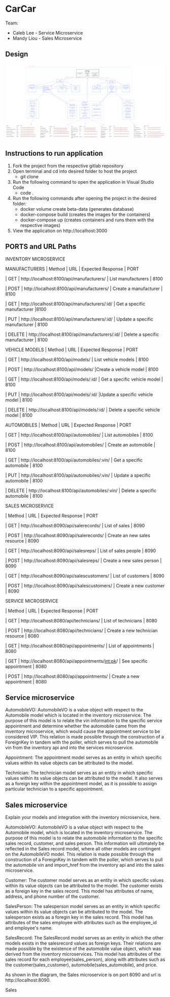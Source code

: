 # CarCar

Team:

* Caleb Lee - Service Microservice
* Mandy Liou - Sales Microservice

## Design
![Alt text](beta.jpg)

## Instructions to run application
1. Fork the project from the respective gitlab repository
2. Open terminal and cd into desired folder to host the project
    - git clone <respository name>
3. Run the following command to open the application in Visual Studio Code
    - code .
4. Run the following commands after opening the project in the desired folder:
    - docker volume create beta-data (generates database)
    - docker-compose build (creates the images for the containers)
    - docker-compose up (creates containers and runs them with the respective images)
5. View the application on http://localhost:3000

## PORTS and URL Paths
INVENTORY MICROSERVICE

MANUFACTURERS
| Method | URL | Expected Response | PORT

| GET | http://localhost:8100/api/manufacturers/ | List manufacturers | 8100

| POST | http://localhost:8100/api/manufacturers/ | Create a manufacturer |  8100

| GET | http://localhost:8100/api/manufacturers/:id/ | Get a specific manufacturer |8100

| PUT | http://localhost:8100/api/manufacturers/:id/ | Update a specific manufacturer | 8100

| DELETE | http://localhost:8100/api/manufacturers/:id/  | Delete a specific manufacturer | 8100


VEHICLE MODELS
| Method | URL | Expected Response | PORT

| GET | http://localhost:8100/api/models/ | List vehicle models | 8100

| POST | http://localhost:8100/api/models/ |Create a vehicle model | 8100

| GET | http://localhost:8100/api/models/:id/ | Get a specific vehicle model | 8100

| PUT | http://localhost:8100/api/models/:id/ |Update a specific vehicle model | 8100

| DELETE | http://localhost:8100/api/models/:id/ | Delete a specific vehicle model | 8100


AUTOMOBILES
| Method | URL | Expected Response | PORT

| GET | http://localhost:8100/api/automobiles/ | List automobiles | 8100

| POST | http://localhost:8100/api/automobiles/ | Create an automobile | 8100

| GET | http://localhost:8100/api/automobiles/:vin/ | Get a specific automobile | 8100

| PUT | http://localhost:8100/api/automobiles/:vin/ | Update a specific automobile | 8100

| DELETE | http://localhost:8100/api/automobiles/:vin/ | Delete a specific automobile | 8100




SALES MICROSERVICE

| Method | URL | Expected Response | PORT

| GET | http://localhost:8090/api/salerecords/ | List of sales | 8090

| POST | http://localhost:8090/api/salerecords/ | Create an new sales resource | 8090

| GET | http://localhost:8090/api/salesreps/ | List of sales people | 8090

| POST | http://localhost:8090/api/salesreps/ | Create a new sales person | 8090

| GET | http://localhost:8090/api/salescustomers/ | List of customers | 8090

| POST | http://localhost:8090/api/salescustomers/ | Create a new customer | 8090



SERVICE MICROSERVICE

| Method | URL | Expected Response | PORT

| GET | http://localhost:8080/api/technicians/ | List of technicians | 8080

| POST | http://localhost:8080/api/technicians/ | Create a new technician resource | 8080

| GET | http://localhost:8080/api/appointments/ | List of appointments | 8080

| GET | http://localhost:8080/api/appointments/<int:pk>/ | See specific appointment | 8080

| POST | http://localhost:8080/api/appointments/ | Create a new appointment | 8080




## Service microservice

AutomobileVO: AutomobileVO is a value object with respect to the Automobile model which is located in the inventory microservice. The purpose of this model is to relate the vin information to the specific service appointment and determine whether the automobile came from the inventory microservice, which would cause the appointment service to be considered VIP. This relation is made possible through the construction of a ForeignKey in tandem with the poller, which serves to pull the automobile vin from the inventory api and into the services microservice.

Appointment: The appointment model serves as an entity in which specific values within its value objects can be attributed to the model.

Technician: The technician model serves as an entity in which specific values within its value objects can be attributed to the model. It also serves as a foreign key within the appointment model, as it is possible to assign particular technician to a specific appointment.

## Sales microservice

Explain your models and integration with the inventory
microservice, here.

AutomobileVO: AutomobileVO is a value object with respect to the Automobile model, which is located in the inventory microservice. The purpose of this model is to relate the automobile information to the specific sales record, customer, and sales person. This information will ultimately be reflected in the Sales record model, where all other models are contingent on the AutomobileVO model. This relation is made possible through the construction of a ForeignKey in tandem with the poller, which serves to pull the automobile vin and import_href from the inventory api and into the sales microservice.

Customer: The customer model serves as an entity in which specific values within its value objects can be attributed to the model. The customer exists as a foreign key in the sales record. This model has attributes of name, address, and phone number of the customer.

SalesPerson: The salesperson model serves as an entity in which specific values within its value objects can be attributed to the model. The salesperson exists as a foregin key in the sales record. This model has attributes of the sales employee with attributes such as the employee_id and employee's name. 

SalesRecord: The SalesRecord model serves as an entity in which the other models exists in the salesrecord values as foreign keys. Their relations are made possible by the existence of the automobile value object, which was derived from the inventory microservices. This model has attributes of the sales record for each employee(sales_person), along with attributes such as the customer(sales_customer), automobile(sales_automobile), and price. 

As shown in the diagram, the Sales microservice is on port 8090 and url is http://localhost:8090. 

Sales
